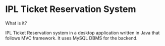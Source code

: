IPL Ticket Reservation System
=======

What is it?

IPL Ticket Reservation system in a desktop application written in Java that follows MVC framework. It uses MySQL DBMS
for the backend.

